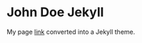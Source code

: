 # John Doe Jekyll

My page <a href="https://dvnt3s.github.io/">link</a> converted into a Jekyll theme.
